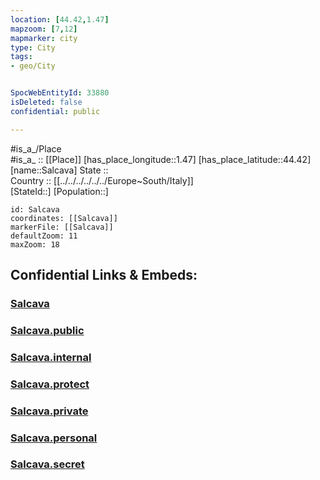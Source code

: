 ```yaml
---
location: [44.42,1.47] 
mapzoom: [7,12] 
mapmarker: city 
type: City
tags:
- geo/City


SpocWebEntityId: 33880
isDeleted: false
confidential: public

---
```

#is_a_/Place  
#is_a_ :: [[Place]] 
[has_place_longitude::1.47] 
[has_place_latitude::44.42] 
[name::Salcava] 
State ::  
Country :: [[../../../../../../Europe~South/Italy]]  
[StateId::] 
[Population::] 



```leaflet
id: Salcava
coordinates: [[Salcava]] 
markerFile: [[Salcava]] 
defaultZoom: 11 
maxZoom: 18
```


## Confidential Links & Embeds: 

### [Salcava](/_Standards/Earth/Continent/Europe/Europe~West/France/regions~France/Occitanie/departments~Occitanie/Lot/communes~Lot/Cahors/cities~Cahors/Salcava.md) 

### [Salcava.public](/_public/Earth/Continent/Europe/Europe~West/France/regions~France/Occitanie/departments~Occitanie/Lot/communes~Lot/Cahors/cities~Cahors/Salcava.public.md) 

### [Salcava.internal](/_internal/Earth/Continent/Europe/Europe~West/France/regions~France/Occitanie/departments~Occitanie/Lot/communes~Lot/Cahors/cities~Cahors/Salcava.internal.md) 

### [Salcava.protect](/_protect/Earth/Continent/Europe/Europe~West/France/regions~France/Occitanie/departments~Occitanie/Lot/communes~Lot/Cahors/cities~Cahors/Salcava.protect.md) 

### [Salcava.private](/_private/Earth/Continent/Europe/Europe~West/France/regions~France/Occitanie/departments~Occitanie/Lot/communes~Lot/Cahors/cities~Cahors/Salcava.private.md) 

### [Salcava.personal](/_personal/Earth/Continent/Europe/Europe~West/France/regions~France/Occitanie/departments~Occitanie/Lot/communes~Lot/Cahors/cities~Cahors/Salcava.personal.md) 

### [Salcava.secret](/_secret/Earth/Continent/Europe/Europe~West/France/regions~France/Occitanie/departments~Occitanie/Lot/communes~Lot/Cahors/cities~Cahors/Salcava.secret.md)

